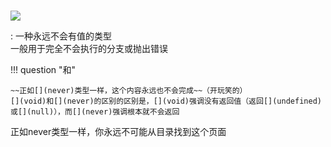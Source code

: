 # [](never)

<a href="https://github.com/qndm"><img src="https://img.shields.io/badge/%E8%B4%A1%E7%8C%AE%E8%80%85-qndm-blue"></img></a>

:   一种永远不会有值的类型  
    一般用于完全不会执行的分支或抛出错误

!!! question "[](void)和[](never)"

    ~~正如[](never)类型一样，这个内容永远也不会完成~~（开玩笑的）  
    [](void)和[](never)的区别的区别是，[](void)强调没有返回值（返回[](undefined)或[](null)），而[](never)强调根本就不会返回

<span class="hidden">正如never类型一样，你永远不可能从目录找到这个页面</span>